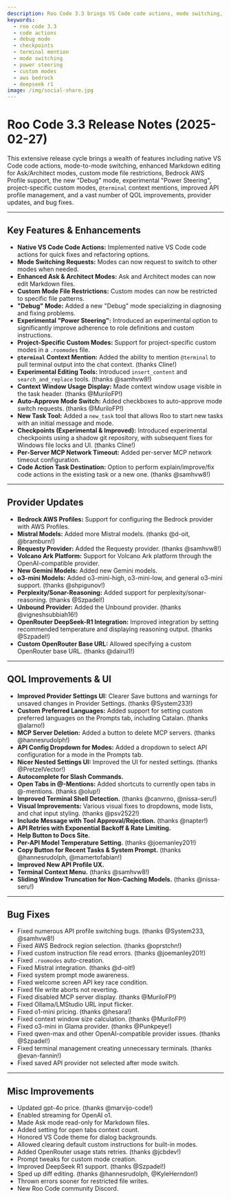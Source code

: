 ```yaml
---
description: Roo Code 3.3 brings VS Code code actions, mode switching, Debug mode, experimental checkpoints, @terminal mentions, enhanced Markdown editing, and extensive provider updates.
keywords:
  - roo code 3.3
  - code actions
  - debug mode
  - checkpoints
  - terminal mention
  - mode switching
  - power steering
  - custom modes
  - aws bedrock
  - deepseek r1
image: /img/social-share.jpg
---
```


# Roo Code 3.3 Release Notes (2025-02-27)

This extensive release cycle brings a wealth of features including native VS Code code actions, mode-to-mode switching, enhanced Markdown editing for Ask/Architect modes, custom mode file restrictions, Bedrock AWS Profile support, the new "Debug" mode, experimental "Power Steering", project-specific custom modes, `@terminal` context mentions, improved API profile management, and a vast number of QOL improvements, provider updates, and bug fixes.

---

## Key Features & Enhancements

*   **Native VS Code Code Actions:** Implemented native VS Code code actions for quick fixes and refactoring options.
*   **Mode Switching Requests:** Modes can now request to switch to other modes when needed.
*   **Enhanced Ask & Architect Modes:** Ask and Architect modes can now edit Markdown files.
*   **Custom Mode File Restrictions:** Custom modes can now be restricted to specific file patterns.
*   **"Debug" Mode:** Added a new "Debug" mode specializing in diagnosing and fixing problems.
*   **Experimental "Power Steering":** Introduced an experimental option to significantly improve adherence to role definitions and custom instructions.
*   **Project-Specific Custom Modes:** Support for project-specific custom modes in a `.roomodes` file.
*   **`@terminal` Context Mention:** Added the ability to mention `@terminal` to pull terminal output into the chat context. (thanks Cline!)
*   **Experimental Editing Tools:** Introduced `insert_content` and `search_and_replace` tools. (thanks @samhvw8!)
*   **Context Window Usage Display:** Made context window usage visible in the task header. (thanks @MuriloFP!)
*   **Auto-Approve Mode Switch:** Added checkboxes to auto-approve mode switch requests. (thanks @MuriloFP!)
*   **New Task Tool:** Added a `new_task` tool that allows Roo to start new tasks with an initial message and mode.
*   **Checkpoints (Experimental & Improved):** Introduced experimental checkpoints using a shadow git repository, with subsequent fixes for Windows file locks and UI. (thanks Cline!)
*   **Per-Server MCP Network Timeout:** Added per-server MCP network timeout configuration.
*   **Code Action Task Destination:** Option to perform explain/improve/fix code actions in the existing task or a new one. (thanks @samhvw8!)

---

## Provider Updates

*   **Bedrock AWS Profiles:** Support for configuring the Bedrock provider with AWS Profiles.
*   **Mistral Models:** Added more Mistral models. (thanks @d-oit, @bramburn!)
*   **Requesty Provider:** Added the Requesty provider. (thanks @samhvw8!)
*   **Volcano Ark Platform:** Support for Volcano Ark platform through the OpenAI-compatible provider.
*   **New Gemini Models:** Added new Gemini models.
*   **o3-mini Models:** Added o3-mini-high, o3-mini-low, and general o3-mini support. (thanks @shpigunov!)
*   **Perplexity/Sonar-Reasoning:** Added support for perplexity/sonar-reasoning. (thanks @Szpadel!)
*   **Unbound Provider:** Added the Unbound provider. (thanks @vigneshsubbiah16!)
*   **OpenRouter DeepSeek-R1 Integration:** Improved integration by setting recommended temperature and displaying reasoning output. (thanks @Szpadel!)
*   **Custom OpenRouter Base URL:** Allowed specifying a custom OpenRouter base URL. (thanks @dairui1!)

---

## QOL Improvements & UI

*   **Improved Provider Settings UI:** Clearer Save buttons and warnings for unsaved changes in Provider Settings. (thanks @System233!)
*   **Custom Preferred Languages:** Added support for setting custom preferred languages on the Prompts tab, including Catalan. (thanks @alarno!)
*   **MCP Server Deletion:** Added a button to delete MCP servers. (thanks @hannesrudolph!)
*   **API Config Dropdown for Modes:** Added a dropdown to select API configuration for a mode in the Prompts tab.
*   **Nicer Nested Settings UI:** Improved the UI for nested settings. (thanks @PretzelVector!)
*   **Autocomplete for Slash Commands.**
*   **Open Tabs in @-Mentions:** Added shortcuts to currently open tabs in @-mentions. (thanks @olup!)
*   **Improved Terminal Shell Detection.** (thanks @canvrno, @nissa-seru!)
*   **Visual Improvements:** Various visual fixes to dropdowns, mode lists, and chat input styling. (thanks @psv2522!)
*   **Include Message with Tool Approval/Rejection.** (thanks @napter!)
*   **API Retries with Exponential Backoff & Rate Limiting.**
*   **Help Button to Docs Site.**
*   **Per-API Model Temperature Setting.** (thanks @joemanley201!)
*   **Copy Button for Recent Tasks & System Prompt.** (thanks @hannesrudolph, @mamertofabian!)
*   **Improved New API Profile UX.**
*   **Terminal Context Menu.** (thanks @samhvw8!)
*   **Sliding Window Truncation for Non-Caching Models.** (thanks @nissa-seru!)

---

## Bug Fixes

*   Fixed numerous API profile switching bugs. (thanks @System233, @samhvw8!)
*   Fixed AWS Bedrock region selection. (thanks @oprstchn!)
*   Fixed custom instruction file read errors. (thanks @joemanley201!)
*   Fixed `.roomodes` auto-creation.
*   Fixed Mistral integration. (thanks @d-oit!)
*   Fixed system prompt mode awareness.
*   Fixed welcome screen API key race condition.
*   Fixed file write aborts not reverting.
*   Fixed disabled MCP server display. (thanks @MuriloFP!)
*   Fixed Ollama/LMStudio URL input flicker.
*   Fixed o1-mini pricing. (thanks @hesara!)
*   Fixed context window size calculation. (thanks @MuriloFP!)
*   Fixed o3-mini in Glama provider. (thanks @Punkpeye!)
*   Fixed qwen-max and other OpenAI-compatible provider issues. (thanks @Szpadel!)
*   Fixed terminal management creating unnecessary terminals. (thanks @evan-fannin!)
*   Fixed saved API provider not selected after mode switch.

---

## Misc Improvements

*   Updated gpt-4o price. (thanks @marvijo-code!)
*   Enabled streaming for OpenAI o1.
*   Made Ask mode read-only for Markdown files.
*   Added setting for open tabs context count.
*   Honored VS Code theme for dialog backgrounds.
*   Allowed clearing default custom instructions for built-in modes.
*   Added OpenRouter usage stats retries. (thanks @jcbdev!)
*   Prompt tweaks for custom mode creation.
*   Improved DeepSeek R1 support. (thanks @Szpadel!)
*   Sped up diff editing. (thanks @hannesrudolph, @KyleHerndon!)
*   Thrown errors sooner for restricted file writes.
*   New Roo Code community Discord.